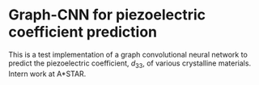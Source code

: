 # Graph-CNN for piezoelectric coefficient prediction

This is a test implementation of a graph convolutional neural network to predict the piezoelectric coefficient, $d_{33}$, of various crystalline materials. Intern work at A*STAR.
